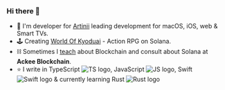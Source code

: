 ### Hi there 👋

- 🔭 I'm developer for [Artinii](https://cinemaanywhere.com/) leading development for macOS, iOS, web & Smart TVs.
- 🕹️ Creating [World Of Kyoduai](https://play.kyoud.ai/) - Action RPG on Solana.
- ⛓️ Sometimes I [teach](https://www.youtube.com/watch?v=K9olkFbG5I4) about Blockchain and consult about Solana at **Ackee Blockchain**.
- ⭐ I write in TypeScript ![TS logo](https://icons-for-free.com/download-icon-typescript+original-1324760574003158198_16.png), JavaScript ![JS logo](https://icons-for-free.com/download-icon-super+tiny+icons+javascript-1324450741921820748_16.png), Swift ![Swift logo](https://icons-for-free.com/download-icon-swift+original-1324760572963318224_16.png) & currently learning Rust ![Rust logo](https://www.rust-lang.org/logos/rust-logo-16x16-blk.png)
